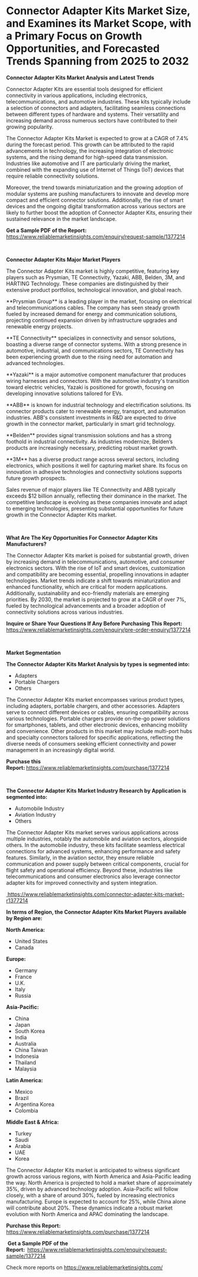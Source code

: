 <p><h1>Connector Adapter Kits Market Size, and Examines its Market Scope, with a Primary Focus on Growth Opportunities, and Forecasted Trends Spanning from 2025 to 2032</h1></p><p><strong>Connector Adapter Kits Market Analysis and Latest Trends</strong></p>
<p><p>Connector Adapter Kits are essential tools designed for efficient connectivity in various applications, including electronics, telecommunications, and automotive industries. These kits typically include a selection of connectors and adapters, facilitating seamless connections between different types of hardware and systems. Their versatility and increasing demand across numerous sectors have contributed to their growing popularity.</p><p>The Connector Adapter Kits Market is expected to grow at a CAGR of 7.4% during the forecast period. This growth can be attributed to the rapid advancements in technology, the increasing integration of electronic systems, and the rising demand for high-speed data transmission. Industries like automotive and IT are particularly driving the market, combined with the expanding use of Internet of Things (IoT) devices that require reliable connectivity solutions. </p><p>Moreover, the trend towards miniaturization and the growing adoption of modular systems are pushing manufacturers to innovate and develop more compact and efficient connector solutions. Additionally, the rise of smart devices and the ongoing digital transformation across various sectors are likely to further boost the adoption of Connector Adapter Kits, ensuring their sustained relevance in the market landscape.</p></p>
<p><strong>Get a Sample PDF of the Report:&nbsp;</strong> <a href="https://www.reliablemarketinsights.com/enquiry/request-sample/1377214?utm_campaign=1512&utm_medium=2&utm_source=Github&utm_content=ia&utm_term=13012025&utm_id=connector-adapter-kits">https://www.reliablemarketinsights.com/enquiry/request-sample/1377214</a></p>
<p>&nbsp;</p>
<p><strong>Connector Adapter Kits Major Market Players</strong></p>
<p><p>The Connector Adapter Kits market is highly competitive, featuring key players such as Prysmian, TE Connectivity, Yazaki, ABB, Belden, 3M, and HARTING Technology. These companies are distinguished by their extensive product portfolios, technological innovation, and global reach.</p><p>**Prysmian Group** is a leading player in the market, focusing on electrical and telecommunications cables. The company has seen steady growth fueled by increased demand for energy and communication solutions, projecting continued expansion driven by infrastructure upgrades and renewable energy projects.</p><p>**TE Connectivity** specializes in connectivity and sensor solutions, boasting a diverse range of connector systems. With a strong presence in automotive, industrial, and communications sectors, TE Connectivity has been experiencing growth due to the rising need for automation and advanced technologies.</p><p>**Yazaki** is a major automotive component manufacturer that produces wiring harnesses and connectors. With the automotive industry's transition toward electric vehicles, Yazaki is positioned for growth, focusing on developing innovative solutions tailored for EVs.</p><p>**ABB** is known for industrial technology and electrification solutions. Its connector products cater to renewable energy, transport, and automation industries. ABB's consistent investments in R&D are expected to drive growth in the connector market, particularly in smart grid technology.</p><p>**Belden** provides signal transmission solutions and has a strong foothold in industrial connectivity. As industries modernize, Belden’s products are increasingly necessary, predicting robust market growth.</p><p>**3M** has a diverse product range across several sectors, including electronics, which positions it well for capturing market share. Its focus on innovation in adhesive technologies and connectivity solutions supports future growth prospects.</p><p>Sales revenue of major players like TE Connectivity and ABB typically exceeds $12 billion annually, reflecting their dominance in the market. The competitive landscape is evolving as these companies innovate and adapt to emerging technologies, presenting substantial opportunities for future growth in the Connector Adapter Kits market.</p></p>
<p>&nbsp;</p>
<p><strong>What Are The Key Opportunities For Connector Adapter Kits Manufacturers?</strong></p>
<p><p>The Connector Adapter Kits market is poised for substantial growth, driven by increasing demand in telecommunications, automotive, and consumer electronics sectors. With the rise of IoT and smart devices, customization and compatibility are becoming essential, propelling innovations in adapter technologies. Market trends indicate a shift towards miniaturization and enhanced functionality, which are critical for modern applications. Additionally, sustainability and eco-friendly materials are emerging priorities. By 2030, the market is projected to grow at a CAGR of over 7%, fueled by technological advancements and a broader adoption of connectivity solutions across various industries.</p></p>
<p><strong>Inquire or Share Your Questions If Any Before Purchasing This Report:</strong> <a href="https://www.reliablemarketinsights.com/enquiry/pre-order-enquiry/1377214?utm_campaign=1512&utm_medium=2&utm_source=Github&utm_content=ia&utm_term=13012025&utm_id=connector-adapter-kits">https://www.reliablemarketinsights.com/enquiry/pre-order-enquiry/1377214</a></p>
<p>&nbsp;</p>
<p><strong>Market Segmentation</strong></p>
<p><strong>The Connector Adapter Kits Market Analysis by types is segmented into:</strong></p>
<p><ul><li>Adapters</li><li>Portable Chargers</li><li>Others</li></ul></p>
<p><p>The Connector Adapter Kits market encompasses various product types, including adapters, portable chargers, and other accessories. Adapters serve to connect different devices or cables, ensuring compatibility across various technologies. Portable chargers provide on-the-go power solutions for smartphones, tablets, and other electronic devices, enhancing mobility and convenience. Other products in this market may include multi-port hubs and specialty connectors tailored for specific applications, reflecting the diverse needs of consumers seeking efficient connectivity and power management in an increasingly digital world.</p></p>
<p><strong>Purchase this Report:&nbsp;</strong><a href="https://www.reliablemarketinsights.com/purchase/1377214?utm_campaign=1512&utm_medium=2&utm_source=Github&utm_content=ia&utm_term=13012025&utm_id=connector-adapter-kits">https://www.reliablemarketinsights.com/purchase/1377214</a></p>
<p>&nbsp;</p>
<p><strong>The Connector Adapter Kits Market Industry Research by Application is segmented into:</strong></p>
<p><ul><li>Automobile Industry</li><li>Aviation Industry</li><li>Others</li></ul></p>
<p><p>The Connector Adapter Kits market serves various applications across multiple industries, notably the automobile and aviation sectors, alongside others. In the automobile industry, these kits facilitate seamless electrical connections for advanced systems, enhancing performance and safety features. Similarly, in the aviation sector, they ensure reliable communication and power supply between critical components, crucial for flight safety and operational efficiency. Beyond these, industries like telecommunications and consumer electronics also leverage connector adapter kits for improved connectivity and system integration.</p></p>
<p><a href="https://www.reliablemarketinsights.com/connector-adapter-kits-market-r1377214?utm_campaign=1512&utm_medium=2&utm_source=Github&utm_content=ia&utm_term=13012025&utm_id=connector-adapter-kits">&nbsp;https://www.reliablemarketinsights.com/connector-adapter-kits-market-r1377214</a></p>
<p><strong>In terms of Region, the Connector Adapter Kits Market Players available by Region are:</strong></p>
<p>
    <p> <strong> North America: </strong>
        <ul>
            <li>United States</li>
            <li>Canada</li>
        </ul>
        </p> 
    <p> <strong> Europe: </strong>
        <ul>
            <li>Germany</li>
            <li>France</li>
            <li>U.K.</li>
            <li>Italy</li>
            <li>Russia</li>
        </ul>
        </p> 
    <p> <strong> Asia-Pacific: </strong>
        <ul>
            <li>China</li>
            <li>Japan</li>
            <li>South Korea</li>
            <li>India</li>
            <li>Australia</li>
            <li>China Taiwan</li>
            <li>Indonesia</li>
            <li>Thailand</li>
            <li>Malaysia</li>
        </ul>
        </p> 
    <p> <strong> Latin America: </strong>
        <ul>
            <li>Mexico</li>
            <li>Brazil</li>
            <li>Argentina Korea</li>
            <li>Colombia</li>
        </ul>
        </p> 
    <p> <strong> Middle East & Africa: </strong>
        <ul>
            <li>Turkey</li>
            <li>Saudi</li>
            <li>Arabia</li>
            <li>UAE</li>
            <li>Korea</li>
        </ul>
    </p>
    </p>
<p><p>The Connector Adapter Kits market is anticipated to witness significant growth across various regions, with North America and Asia-Pacific leading the way. North America is projected to hold a market share of approximately 35%, driven by advanced technology adoption. Asia-Pacific will follow closely, with a share of around 30%, fueled by increasing electronics manufacturing. Europe is expected to account for 25%, while China alone will contribute about 20%. These dynamics indicate a robust market evolution with North America and APAC dominating the landscape.</p></p>
<p><strong>Purchase this Report: </strong><a href="https://www.reliablemarketinsights.com/purchase/1377214?utm_campaign=1512&utm_medium=2&utm_source=Github&utm_content=ia&utm_term=13012025&utm_id=connector-adapter-kits">https://www.reliablemarketinsights.com/purchase/1377214</a></p>
<p>&nbsp;<strong>Get a Sample PDF of the Report:&nbsp;&nbsp;</strong><a href="https://www.reliablemarketinsights.com/enquiry/request-sample/1377214?utm_campaign=1512&utm_medium=2&utm_source=Github&utm_content=ia&utm_term=13012025&utm_id=connector-adapter-kits">https://www.reliablemarketinsights.com/enquiry/request-sample/1377214</a></p>
<p><strong></strong></p>
<p>Check more reports on <a href="https://www.reliablemarketinsights.com/?utm_campaign=1512&utm_medium=2&utm_source=Github&utm_content=ia&utm_term=13012025&utm_id=connector-adapter-kits">https://www.reliablemarketinsights.com/</a></p>